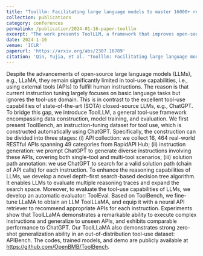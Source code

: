 ```yaml
---
title: "Toolllm: Facilitating large language models to master 16000+ real-world apis"
collection: publications
category: conferences
permalink: /publication/2024-01-16-paper-toolllm
excerpt: "The work presents ToolLLM, a framework that improves open-source LLMs' tool-use capabilities by creating ToolBench, enabling models like LLaMA to use APIs effectively and perform comparably to ChatGPT."
date: 2024-1-16
venue: 'ICLR'
paperurl: 'https://arxiv.org/abs/2307.16789'
citation: 'Qin, Yujia, et al. "Toolllm: Facilitating large language models to master 16000+ real-world apis." arXiv preprint arXiv:2307.16789 (2023).'
---
```


Despite the advancements of open-source large language models (LLMs), e.g., LLaMA, they remain significantly limited in tool-use capabilities, i.e., using external tools (APIs) to fulfill human instructions. The reason is that current instruction tuning largely focuses on basic language tasks but ignores the tool-use domain. This is in contrast to the excellent tool-use capabilities of state-of-the-art (SOTA) closed-source LLMs, e.g., ChatGPT. To bridge this gap, we introduce ToolLLM, a general tool-use framework encompassing data construction, model training, and evaluation. We first present ToolBench, an instruction-tuning dataset for tool use, which is constructed automatically using ChatGPT. Specifically, the construction can be divided into three stages: (i) API collection: we collect 16, 464 real-world RESTful APIs spanning 49 categories from RapidAPI Hub; (ii) instruction generation: we prompt ChatGPT to generate diverse instructions involving these APIs, covering both single-tool and multi-tool scenarios; (iii) solution path annotation: we use ChatGPT to search for a valid solution path (chain of API calls) for each instruction. To enhance the reasoning capabilities of LLMs, we develop a novel depth-first search-based decision tree algorithm. It enables LLMs to evaluate multiple reasoning traces and expand the search space. Moreover, to evaluate the tool-use capabilities of LLMs, we develop an automatic evaluator: ToolEval. Based on ToolBench, we fine-tune LLaMA to obtain an LLM ToolLLaMA, and equip it with a neural API retriever to recommend appropriate APIs for each instruction. Experiments show that ToolLLaMA demonstrates a remarkable ability to execute complex instructions and generalize to unseen APIs, and exhibits comparable performance to ChatGPT. Our ToolLLaMA also demonstrates strong zero-shot generalization ability in an out-of-distribution tool-use dataset: APIBench. The codes, trained models, and demo are publicly available at https://github.com/OpenBMB/ToolBench.
